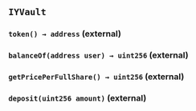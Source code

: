 ## `IYVault`






### `token() → address` (external)





### `balanceOf(address user) → uint256` (external)





### `getPricePerFullShare() → uint256` (external)





### `deposit(uint256 amount)` (external)






